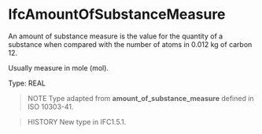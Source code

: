 # IfcAmountOfSubstanceMeasure

An amount of substance measure is the value for the quantity of a substance when compared with the number of atoms in 0.012 kg of carbon 12.<!-- end of definition -->

Usually measure in mole (mol).

Type: REAL

> NOTE Type adapted from **amount_of_substance_measure** defined in ISO 10303-41.

> HISTORY New type in IFC1.5.1.
